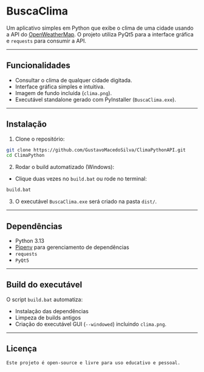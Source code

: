 # BuscaClima

Um aplicativo simples em Python que exibe o clima de uma cidade usando a API do [OpenWeatherMap](https://openweathermap.org/api). O projeto utiliza PyQt5 para a interface gráfica e `requests` para consumir a API.  

---

## Funcionalidades
- Consultar o clima de qualquer cidade digitada.
- Interface gráfica simples e intuitiva.
- Imagem de fundo incluída (`clima.png`).
- Executável standalone gerado com PyInstaller (`BuscaClima.exe`).

---

## Instalação

1. Clone o repositório:  
```bash
git clone https://github.com/GustavoMacedoSilva/ClimaPythonAPI.git
cd ClimaPython
```

2. Rodar o build automatizado (Windows):  
- Clique duas vezes no `build.bat` ou rode no terminal:  
```bat
build.bat
```

3. O executável `BuscaClima.exe` será criado na pasta `dist/`.

---

## Dependências
- Python 3.13  
- [Pipenv](https://pipenv.pypa.io/) para gerenciamento de dependências  
- `requests`  
- `PyQt5`  

---

## Build do executável
O script `build.bat` automatiza:
- Instalação das dependências
- Limpeza de builds antigos
- Criação do executável GUI (`--windowed`) incluindo `clima.png`.

---

## Licença
```
Este projeto é open-source e livre para uso educativo e pessoal.
```

